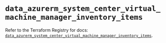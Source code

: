# `data_azurerm_system_center_virtual_machine_manager_inventory_items`

Refer to the Terraform Registry for docs: [`data_azurerm_system_center_virtual_machine_manager_inventory_items`](https://registry.terraform.io/providers/hashicorp/azurerm/4.49.0/docs/data-sources/system_center_virtual_machine_manager_inventory_items).
